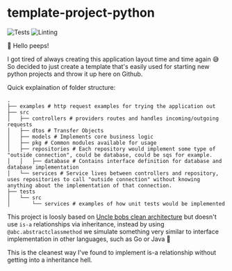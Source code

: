 # template-project-python
![Tests](https://github.com/pixxle/python-template-project/actions/workflows/tests.yml/badge.svg)
![Linting](https://github.com/pixxle/python-template-project/actions/workflows/lint.yml/badge.svg)

👋 Hello peeps!

I got tired of always creating this application layout time and time again 😅
So decided to just create a template that's easily used for starting new python projects and throw it up here on Github.

Quick explaination of folder structure:
```
.
├── examples # http request examples for trying the application out
├── src
│   ├── controllers # providers routes and handles incoming/outgoing requests
│   ├── dtos # Transfer Objects
│   ├── models # Implements core business logic
│   ├── pkg # Common modules available for usage
│   ├── repositories # Each repository would implement some type of "outside connection", could be database, could be sqs for example.
│   │   ├── database # Contains interface definition for database and database implementation
│   └── services # Service lives between controllers and repository, uses repositories to call "outside connection" without knowing anything about the implementation of that connection.
├── tests
│   └── src
│       └── services # examples of how unit tests would be implemented
```

This project is loosly based on [Uncle bobs clean architecture](https://blog.cleancoder.com/uncle-bob/2012/08/13/the-clean-architecture.html) but doesn't use `is-a` relationships via inheritance, instead by using `@abc.abstractclassmethod` we simulate something very similar to interface implementation in other languages, such as Go or Java 🤗

This is the cleanest way I've found to implement is-a relationship without getting into a inheritance hell.
